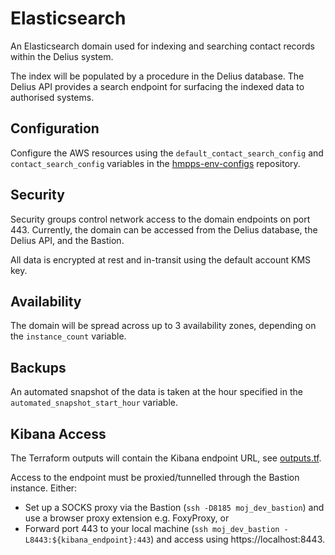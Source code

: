 # Elasticsearch
An Elasticsearch domain used for indexing and searching contact records within the Delius system.

The index will be populated by a procedure in the Delius database. The Delius API provides a search endpoint for surfacing the indexed data to authorised systems.

## Configuration
Configure the AWS resources using the `default_contact_search_config` and `contact_search_config` variables in the [hmpps-env-configs](https://github.com/ministryofjustice/hmpps-env-configs) repository.

## Security
Security groups control network access to the domain endpoints on port 443. Currently, the domain can be accessed from the Delius database, the Delius API, and the Bastion.

All data is encrypted at rest and in-transit using the default account KMS key.

## Availability
The domain will be spread across up to 3 availability zones, depending on the `instance_count` variable.

## Backups
An automated snapshot of the data is taken at the hour specified in the `automated_snapshot_start_hour` variable.

## Kibana Access
The Terraform outputs will contain the Kibana endpoint URL, see [outputs.tf](outputs.tf).

Access to the endpoint must be proxied/tunnelled through the Bastion instance.
Either:
* Set up a SOCKS proxy via the Bastion (`ssh -D8185 moj_dev_bastion`) and use a browser proxy extension e.g. FoxyProxy, or
* Forward port 443 to your local machine (`ssh moj_dev_bastion -L8443:${kibana_endpoint}:443`) and access using https://localhost:8443.
